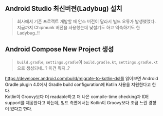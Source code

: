 ## Android Studio 최신버전(Ladybug) 설치
> 회사에서 기존 프로젝트 개발할 때 안스 버전이 달라서 빌드 오류가 발생했었다.  
> 지금까지 Chipmunk 버전을 사용했는데 낯설기도 하고 익숙하기도 한 Ladybug..!!

## Android Compose New Project 생성
> `build.gradle`, `settings.gradle`이 `build.gradle.kt`, `settings.gradle.kt`으로 생성되네...? 이건 뭐지..?

https://developer.android.com/build/migrate-to-kotlin-dsl를 읽어보면 Android Gradle plugin 4.0에서 Gradle build configuration에 Kotlin 사용을 지원한다고 한다.  
Kotlin이 Groovy보다 더 readable하고 더 나은 compile-time checking과 IDE support를 제공한다고 하는데, 빌드 측면에서는 Kotlin이 Groovy보다 조금 느린 경향이 있다고 한다.  
